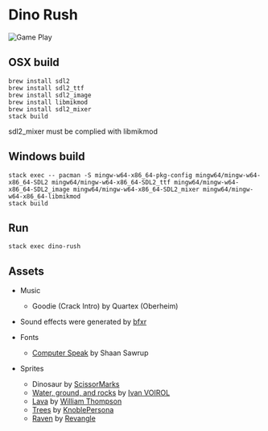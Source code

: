 # Dino Rush

![Game Play](https://raw.githubusercontent.com/jxv/dino-rush/master/propaganda/gameplay.gif)


## OSX build

```
brew install sdl2
brew install sdl2_ttf
brew install sdl2_image
brew install libmikmod
brew install sdl2_mixer
stack build
```

sdl2_mixer must be complied with libmikmod

## Windows build

```
stack exec -- pacman -S mingw-w64-x86_64-pkg-config mingw64/mingw-w64-x86_64-SDL2 mingw64/mingw-w64-x86_64-SDL2_ttf mingw64/mingw-w64-x86_64-SDL2_image mingw64/mingw-w64-x86_64-SDL2_mixer mingw64/mingw-w64-x86_64-libmikmod
stack build
```

## Run

```
stack exec dino-rush
```

## Assets

* Music
    * Goodie (Crack Intro) by Quartex (Oberheim)

* Sound effects were generated by [bfxr](https://www.bfxr.net/)

* Fonts
    * [Computer Speak](https://fontlibrary.org/en/font/computer-speak#Computer%20Speak%20v0.3-Regular) by Shaan Sawrup

* Sprites
    * Dinosaur by [ScissorMarks](https://twitter.com/ScissorMarks)
    * [Water, ground, and rocks](https://opengameart.org/content/basic-map-32x32-by-silver-iv) by [Ivan VOIROL](https://opengameart.org/users/silver-iv)
    * [Lava](https://opengameart.org/content/lpc-terrain-repack) by [William Thompson](http://williamthompsonj.blogspot.de/)
    * [Trees](https://opengameart.org/content/jungle-tree-pack) by [KnoblePersona](https://opengameart.org/users/knoblepersona)
    * [Raven](https://opengameart.org/content/owl-and-raven-sprites) by [Revangle](https://revangale.wordpress.com/)
